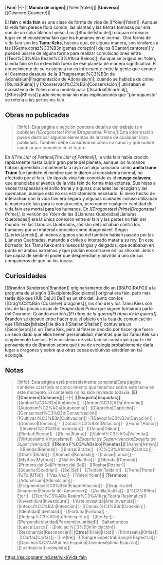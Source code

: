 

|**Fain**|
|-|-|
|**Mundo de origen**|[[Yolen\|Yolen]]|
|**Universo**|[[Cosmere\|Cosmere]]|

El **fain** o **vida fain** es una clase de forma de vida de [[Yolen\|Yolen]]. Aunque la vida fain parece flora
común, las plantas y las tierras tomadas por ella son de un color blanco hueso. Los [[Sho del\|sho del]] ocupan el mismo lugar en el ecosistema fain que los humanos en el normal. Otra forma de vida fain son los **Tamu Keks**, huesos que, de alguna manera, son similares a las [[Gema coraz%C3%B3n\|gemas corazón]] de los [[Cantor\|cantores]] y pueden usarse de alguna forma para realizar comunicaciones entre [[Teor%C3%ADa Realm%C3%A1tica\|Reinos]].
Aunque se originó en Yolen, la vida fain se ha extendido fuera de ese planeta de manera significativa. El conocimiento de su existencia no es infrecuente entre la gente que conoce el Cosmere después de la [[Fragmentaci%C3%B3n de Adonalsium\|Fragmentación de Adonalsium]]; cuando se hablaba de cómo [[Ruina\|Ruina]] y [[Conservaci%C3%B3n\|Conservación]] utilizaban el ecosistema de Yolen como modelo para [[Scadrial\|Scadrial]], [[Khriss\|Khriss]] pudo mencionar sin más explicaciones que "por supuesto" se refería a las partes no-fain.

## Obras no publicadas
> [!info] ¡Esta página o sección contiene detalles del trabajo (sin publicar) *[[Dragonsteel Prime\|Dragonsteel Prime]]*!Esta información puede destripar algunos elementos de la trama de cualquier libro publicado. También debe considerarse como no canon y que puede cambiar por completo en el futuro

En *[[The Liar of Partinel\|The Liar of Partinel]]*, la vida fain había crecido rápidamente hasta cubrir gran parte del planeta, aunque los humanos habían aprendido a mantenerla a raya con algo conocido como **anillo trune**. **Trune** fue también el nombre que le dieron al ecosistema normal, no afectado por el fain. Un tipo de vida fain conocido es el **musgo calavera**; que anunciaba el avance de la vida fain de forma más extensa. Sus hojas a veces traspasaban el anillo trune y algunas ciudades las recogían y las quemaban, aunque esto no era estrictamente necesario. El mero hecho de interactuar con la vida fain era seguro y algunas ciudades incluso utilizaban la madera de fain para la construcción, pero comer cualquier cantidad de vida fain era mortal para los humanos.
En *[[Dragonsteel Prime\|Dragonsteel Prime]]*, la versión de Yolen de las [[Llanuras Quebradas\|Llanuras Quebradas]] era la única conexión entre el fain y las partes no fain del mundo. En las Llanuras Quebradas, los sho del luchaban contra los humanos por un material conocido como dragonsteel. Según [[Jerick\|Jerick]], al menos algunos sho del también habían pasado por las Llanuras Quebradas, matando a civiles e intentado matar a su rey. En este borrador, los Tamu Keks eran huesos largos y delgados, que acababan en punta en ambos extremos y que podían encontrarse en los sho del. Jerick fue capaz de sentir el poder que desprendían y advirtió a uno de sus compañeros de que no los tocara.

## Curiosidades
[[Brandon Sanderson\|Brandon]] originariamente dio un [[RAFO\|RAFO]] a la pregunta de si algún [[Recipiente\|Recipiente]] original era fain, pero más tarde dijo que [[Uli Da\|Uli Da]] es un sho del.
Junto con los [[Drag%C3%B3n (Cosmere)\|dragones]], los sho del y los Tamu Keks son dos de las pocas cosas de *Dragonsteel Prime* que siguen formando parte del Cosmere.
Cuando escribió *[[El ritmo de la guerra\|El ritmo de la guerra]]*, Brandon se debatió entre hacer que el objeto en la caja de comunicación que [[Mraize\|Mraize]] le dio a [[Shallan\|Shallan]] contuviera un [[Seon\|seon]] o un Tamu Kek, pero al final se decidió por hacer que fuera un seon dado que ellos tienen personalidad, mientras que los Tamu Kek son simplemente huesos.
El ecosistema de vida fain se construyó a partir del pensamiento de Brandon sobre qué tipo de ecología probablemente daría lugar a dragones y sobre qué otras cepas evolutivas existirían en tal ecología.
## Notas

> [!info] ¡Esta página está probablemente completa!Esta página contiene casi todo el conocimiento que tenemos sobre este tema en este momento.
El contenido no ha sido revisado todavía.
|**El [[Cosmere\|Cosmere]]**|
|-|-|
|**[[Esquirla\|Esquirlas]]**|[[Ambici%C3%B3n\|Ambición]] · [[Armon%C3%ADa\|Armonía]] · [[Autonom%C3%ADa\|Autonomía]] · [[Capricho\|Capricho]] · [[Conservaci%C3%B3n\|Conservación]] · [[Cultivaci%C3%B3n\|Cultivación]] · [[Devoci%C3%B3n\|Devoción]] · [[Dominio\|Dominio]] · [[Dotaci%C3%B3n\|Dotación]] · [[Honor\|Honor]] · [[Invenci%C3%B3n\|Invención]] · [[Odium\|Odium]] · [[Piedad\|Piedad]] · [[Ruina\|Ruina]] · [[Valent%C3%ADa\|Valentía]] · [[Virtuosismo\|Virtuosismo]] · *[[Esquirla de Supervivencia\|Esquirla de Supervivencia]]*|
|**[[Reino F%C3%ADsico\|Planetas]]**|[[Ashyn\|Ashyn]] · [[Bjendal\|Bjendal]] · [[Braize\|Braize]] · [[C%C3%A1ntico\|Cántico]] · [[Dhatri\|Dhatri]] · [[Komashi\|Komashi]] · [[Lumar\|Lumar]] · [[Mythos\|Mythos]] · [[Nalthis\|Nalthis]] · [[Obrodai\|Obrodai]] · [[Primero del Sol\|Primero del Sol]] · [[Roshar\|Roshar]] · [[Scadrial\|Scadrial]] · [[Sel\|Sel]] · [[Taldain\|Taldain]] · [[Treno\|Treno]] · [[UTol\|UTol]] · [[Vax\|Vax]] · [[Yolen\|Yolen]]|
|**Términos**|[[Adonalsium\|Adonalsium]] · [[Fragmentaci%C3%B3n\|Fragmentación]] · [[Esquirla del Amanecer\|Esquirla del Amanecer]] · [[Astilla\|Astilla]] · [[%C3%89ter\|Éter]] · [[Teor%C3%ADa Realm%C3%A1tica\|Teoría Realmática]] · [[Investidura\|Investidura]] · [[Arte Investida\|Arte Investida]] · [[Intenci%C3%B3n\|Intención]] · [[Conexi%C3%B3n\|Conexión]] · [[Identidad\|Identidad]] · [[Fortuna\|Fortuna]] · [[Redesp%C3%ADritu\|Redespíritu]] · [[Eje\|Eje]] · [[Perpendicularidad\|Perpendicularidad]] · Saltamundos · [[Lasca\|Lasca]] · [[Iniciaci%C3%B3n\|Iniciación]] · [[Resonancia\|Resonancia]]|
|**Otros**|[[Hoid\|Hoid]] · [[Khrissalla\|Khriss]] · [[Cartas\|Cartas]] · [[Ire\|Ire]] · [[Sangre Espectral\|Sangre Espectral]] · [[Decimos%C3%A9ptima Esquirla\|Decimoséptima Esquirla]] · [[Luzdeplata\|Luzdeplata]]|



https://es.coppermind.net/wiki/Vida_fain
